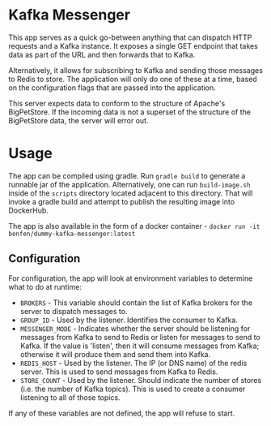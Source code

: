 # Kafka Messenger

This app serves as a quick go-between anything that can dispatch HTTP requests and a Kafka instance.  It exposes a single GET endpoint that takes data as part of the URL and then forwards that to Kafka.

Alternatively, it allows for subscribing to Kafka and sending those messages to Redis to store.  The application will only do one of these at a time, based on the configuration flags that are passed into the application.

This server expects data to conform to the structure of Apache's BigPetStore.  If the incoming data is not a superset of the structure of the BigPetStore data, the server will error out.

# Usage

The app can be compiled using gradle.  Run `gradle build` to generate a runnable jar of the application.  Alternatively, one can run `build-image.sh` inside of the `scripts` directory located adjacent to this directory.  That will invoke a gradle build and attempt to publish the resulting image into DockerHub.

The app is also available in the form of a docker container - `docker run -it benfen/dummy-kafka-messenger:latest`

## Configuration

For configuration, the app will look at environment variables to determine what to do at runtime:
* `BROKERS` - This variable should contain the list of Kafka brokers for the server to dispatch messages to.
* `GROUP_ID` - Used by the listener.  Identifies the consumer to Kafka.
* `MESSENGER_MODE` - Indicates whether the server should be listening for messages from Kafka to send to Redis or listen for messages to send to Kafka.  If the value is 'listen', then it will consume messages from Kafka; otherwise it will produce them and send them into Kafka.
* `REDIS_HOST` - Used by the listener.  The IP (or DNS name) of the redis server.  This is used to send messages from Kafka to Redis.
* `STORE_COUNT` - Used by the listener.  Should indicate the number of stores (i.e. the number of Kafka topics).  This is used to create a consumer listening to all of those topics.

If any of these variables are not defined, the app will refuse to start.
